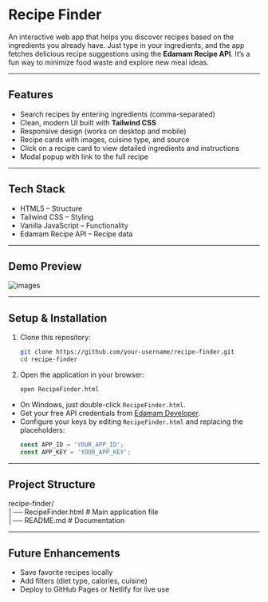 # Recipe Finder

An interactive web app that helps you discover recipes based on the ingredients you already have. Just type in your ingredients, and the app fetches delicious recipe suggestions using the **Edamam Recipe API**. It’s a fun way to minimize food waste and explore new meal ideas.

---

## Features

- Search recipes by entering ingredients (comma-separated)  
- Clean, modern UI built with **Tailwind CSS**  
- Responsive design (works on desktop and mobile)  
- Recipe cards with images, cuisine type, and source  
- Click on a recipe card to view detailed ingredients and instructions  
- Modal popup with link to the full recipe  

---

## Tech Stack

- HTML5 – Structure  
- Tailwind CSS – Styling  
- Vanilla JavaScript – Functionality  
- Edamam Recipe API – Recipe data  

---

## Demo Preview
![images](https://github.com/d-sanjana-reddy/RecipeFinder_IBMxEdunet/tree/main/ScreenShots)


---

## Setup & Installation

1. Clone this repository:
   ```bash
   git clone https://github.com/your-username/recipe-finder.git
   cd recipe-finder
2. Open the application in your browser:
   ```bash
   open RecipeFinder.html
- On Windows, just double-click `RecipeFinder.html`.
- Get your free API credentials from [Edamam Developer](https://developer.edamam.com/).
- Configure your keys by editing `RecipeFinder.html` and replacing the placeholders:
  ```javascript
  const APP_ID = 'YOUR_APP_ID';
  const APP_KEY = 'YOUR_APP_KEY';

---

## Project Structure
  recipe-finder/  
  │── RecipeFinder.html   # Main application file  
  │── README.md           # Documentation  

---

## Future Enhancements

- Save favorite recipes locally  
- Add filters (diet type, calories, cuisine)  
- Deploy to GitHub Pages or Netlify for live use  

